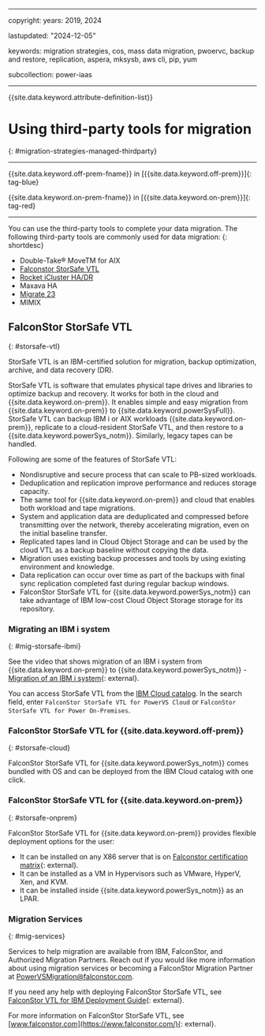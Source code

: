 ﻿---

copyright:
  years: 2019, 2024

lastupdated: "2024-12-05"

keywords: migration strategies, cos, mass data migration, pwoervc, backup and restore, replication, aspera, mksysb, aws cli, pip, yum

subcollection: power-iaas

---

{{site.data.keyword.attribute-definition-list}}

# Using third-party tools for migration
{: #migration-strategies-managed-thirdparty}

---



{{site.data.keyword.off-prem-fname}} in [{{site.data.keyword.off-prem}}]{: tag-blue}


{{site.data.keyword.on-prem-fname}} in [{{site.data.keyword.on-prem}}]{: tag-red}


---

You can use the third-party tools to complete your data migration. The following third-party tools are commonly used for data migration:
{: shortdesc}

- Double-Take® MoveTM for AIX
- [Falconstor StorSafe VTL](https://cloud.ibm.com/catalog/content/vtltile-tags-v10.03-01-f1e88e51-7e3d-4fbc-a7ed-3ab9adb2afea-global)
- [Rocket iCluster HA/DR](https://cloud.ibm.com/catalog/content/poc-iClusterNew-df2ab864-0eb4-4645-8c08-f08e008e66bd-global)
- Maxava HA
- [Migrate 23](https://cloud.ibm.com/catalog/services/bus4i-system-copy---migrate-23-for-power-i)
- MIMIX

## FalconStor StorSafe VTL
{: #storsafe-vtl}

StorSafe VTL is an IBM-certified solution for migration, backup optimization, archive, and data recovery (DR).

StorSafe VTL is software that emulates physical tape drives and libraries to optimize backup and recovery. It works for both in the cloud and {{site.data.keyword.on-prem}}. It enables simple and easy migration from {{site.data.keyword.on-prem}} to {{site.data.keyword.powerSysFull}}. StorSafe VTL can backup IBM i or AIX workloads {{site.data.keyword.on-prem}}, replicate to a cloud-resident StorSafe VTL, and then restore to a {{site.data.keyword.powerSys_notm}}. Similarly, legacy tapes can be handled.

Following are some of the features of StorSafe VTL:
- Nondisruptive and secure process that can scale to PB-sized workloads.
- Deduplication and replication improve performance and reduces storage capacity.
- The same tool for {{site.data.keyword.on-prem}} and cloud that enables both workload and tape migrations.
- System and application data are deduplicated and compressed before transmitting over the network, thereby accelerating migration, even on the initial baseline transfer.
- Replicated tapes land in Cloud Object Storage and can be used by the cloud VTL as a backup baseline without copying the data.
- Migration uses existing backup processes and tools by using existing environment and knowledge.
- Data replication can occur over time as part of the backups with final sync replication completed fast during regular backup windows.
- FalconStor StorSafe VTL for {{site.data.keyword.powerSys_notm}} can take advantage of IBM low-cost Cloud Object Storage storage for its repository.

### Migrating an IBM i system
{: #mig-storsafe-ibmi}

See the video that shows migration of an IBM i system from {{site.data.keyword.on-prem}} to {{site.data.keyword.powerSys_notm}} - [Migration of an IBM i system](https://www.youtube.com/watch?v=E9_B5n3FYOM){: external}.



You can access StorSafe VTL from the [IBM Cloud catalog](https://cloud.ibm.com/catalog). In the search field, enter `FalconStor StorSafe VTL for PowerVS Cloud` or `FalconStor StorSafe VTL for Power On-Premises`.

### FalconStor StorSafe VTL for {{site.data.keyword.off-prem}}
{: #storsafe-cloud}

FalconStor StorSafe VTL for {{site.data.keyword.powerSys_notm}} comes bundled with OS and can be deployed from the IBM Cloud catalog with one click.

### FalconStor StorSafe VTL for {{site.data.keyword.on-prem}}
{: #storsafe-onprem}

FalconStor StorSafe VTL for {{site.data.keyword.on-prem}} provides flexible deployment options for the user:
-	It can be installed on any X86 server that is on [Falconstor certification matrix](https://www.falconstor.com/support/certification-matrix/server-hardware/){: external}.
-	It can be installed as a VM in Hypervisors such as VMware, HyperV, Xen, and KVM.
-	It can be installed inside {{site.data.keyword.powerSys_notm}} as an LPAR.

### Migration Services
{: #mig-services}

Services to help migration are available from IBM, FalconStor, and Authorized Migration Partners. Reach out if you would like more information about using migration services or becoming a FalconStor Migration Partner at [PowerVSMigration@falconstor.com](mailto:PowerVSMigration@falconstor.com).

If you need any help with deploying FalconStor StorSafe VTL, see [FalconStor VTL for IBM Deployment Guide](https://falconstor-download.s3.us-east.cloud-object-storage.appdomain.cloud/FalconStor%20VTL%20for%20IBM%20Deployment%20Guide.pdf){: external}.

For more information on FalconStor StorSafe VTL, see [www.falconstor.com](https://www.falconstor.com/){: external}.

